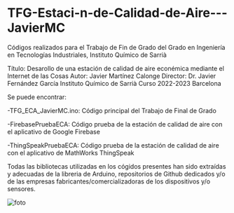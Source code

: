 # TFG-Estaci-n-de-Calidad-de-Aire---JavierMC
Códigos realizados para el Trabajo de Fin de Grado del Grado en Ingeniería en Tecnologías Industriales, Instituto Químico de Sarrià

Título: Desarollo de una estación de calidad de aire econémica mediante el Internet de las Cosas
Autor: Javier Martínez Calonge
Director: Dr. Javier Fernández García
Instituto Químico de Sarrià Curso 2022-2023
Barcelona

Se puede encontrar:

-TFG_ECA_JavierMC.ino: Código principal del Trabajo de Final de Grado

-FirebasePruebaECA: Código prueba de la estación de calidad de aire con el aplicativo de Google Firebase

-ThingSpeakPruebaECA: Código prueba de la estación de calidad de aire con el aplicativo de MathWorks ThingSpeak

Todas las bibliotecas utilizadas en los cógidos presentes han sido extraídas y adecuadas de la libreria de Arduino, repositorios de Github dedicados y/o de las empresas fabricantes/comercializadoras de los dispositivos y/o sensores. 

![foto](https://github.com/JavierMartinezCalonge/TFG-Estaci-n-de-Calidad-de-Aire---JavierMC/assets/101592742/82a33345-852d-47ed-9efd-125473d5908c)
